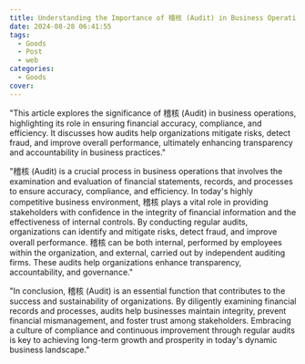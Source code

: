 ```yaml
---
title: Understanding the Importance of 稽核 (Audit) in Business Operations
date: 2024-08-28 06:41:55
tags:
  - Goods
  - Post
  - web
categories:
  - Goods
cover: 
---
```


"This article explores the significance of 稽核 (Audit) in business operations, highlighting its role in ensuring financial accuracy, compliance, and efficiency. It discusses how audits help organizations mitigate risks, detect fraud, and improve overall performance, ultimately enhancing transparency and accountability in business practices."

"稽核 (Audit) is a crucial process in business operations that involves the examination and evaluation of financial statements, records, and processes to ensure accuracy, compliance, and efficiency. In today's highly competitive business environment, 稽核 plays a vital role in providing stakeholders with confidence in the integrity of financial information and the effectiveness of internal controls. By conducting regular audits, organizations can identify and mitigate risks, detect fraud, and improve overall performance. 稽核 can be both internal, performed by employees within the organization, and external, carried out by independent auditing firms. These audits help organizations enhance transparency, accountability, and governance."

"In conclusion, 稽核 (Audit) is an essential function that contributes to the success and sustainability of organizations. By diligently examining financial records and processes, audits help businesses maintain integrity, prevent financial mismanagement, and foster trust among stakeholders. Embracing a culture of compliance and continuous improvement through regular audits is key to achieving long-term growth and prosperity in today's dynamic business landscape."
